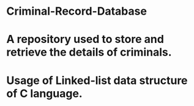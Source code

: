  # Criminal-Record-Database
 # A repository used to store and retrieve the details of criminals.
 # Usage of Linked-list data structure of C language.
